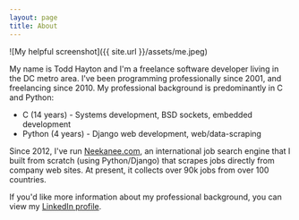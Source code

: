 ```yaml
---
layout: page
title: About
---
```


![My helpful screenshot]({{ site.url }}/assets/me.jpeg)

My name is Todd Hayton and I'm a freelance software developer living in the DC metro area. I've been programming professionally
since 2001, and freelancing since 2010. My professional background is predominantly in C and Python:

* C (14 years) - Systems development, BSD sockets, embedded development
* Python (4 years) - Django web development, web/data-scraping

Since 2012, I've run [Neekanee.com](http://www.neekanee.com), an international job search engine that I built from scratch 
(using Python/Django) that scrapes jobs directly from company web sites. At present, it collects over 90k jobs from over
100 countries. 

If you'd like more information about my professional background, you can view my 
<a target="_blank" href="https://www.linkedin.com/in/toddhayton">LinkedIn profile</a>.


